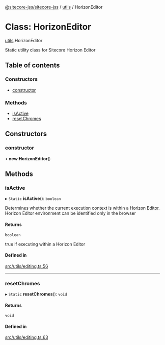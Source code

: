 [@sitecore-jss/sitecore-jss](../README.md) / [utils](../modules/utils.md) / HorizonEditor

# Class: HorizonEditor

[utils](../modules/utils.md).HorizonEditor

Static utility class for Sitecore Horizon Editor

## Table of contents

### Constructors

- [constructor](utils.HorizonEditor.md#constructor)

### Methods

- [isActive](utils.HorizonEditor.md#isactive)
- [resetChromes](utils.HorizonEditor.md#resetchromes)

## Constructors

### constructor

• **new HorizonEditor**()

## Methods

### isActive

▸ `Static` **isActive**(): `boolean`

Determines whether the current execution context is within a Horizon Editor.
Horizon Editor environment can be identified only in the browser

#### Returns

`boolean`

true if executing within a Horizon Editor

#### Defined in

[src/utils/editing.ts:56](https://github.com/Sitecore/jss/blob/e4725af2f/packages/sitecore-jss/src/utils/editing.ts#L56)

___

### resetChromes

▸ `Static` **resetChromes**(): `void`

#### Returns

`void`

#### Defined in

[src/utils/editing.ts:63](https://github.com/Sitecore/jss/blob/e4725af2f/packages/sitecore-jss/src/utils/editing.ts#L63)
